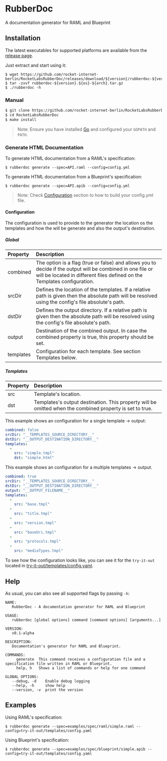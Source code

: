 # RubberDoc
A documentation generator for RAML and Blueprint

## Installation

The latest executables for supported platforms are available from the [release page](https://github.com/rocket-internet-berlin/RocketLabsRubberDoc/releases).

Just extract and start using it:

```
$ wget https://github.com/rocket-internet-berlin/RocketLabsRubberDoc/releases/download/${version}/rubberdoc-${version}.${os}-${arch}.tar.gz
$ tar -zxvf rubberdoc-${version}.${os}-${arch}.tar.gz
$ ./rubberdoc -h
```
### Manual

```sh
$ git clone https://github.com/rocket-internet-berlin/RocketLabsRubberDoc.git
$ cd RocketLabsRubberDoc
$ make install
```

> Note: Ensure you have installed [Go](https://golang.org/doc/install#tarball) and configured your `GOPATH` and `PATH`.

### Generate HTML Documentation

To generate HTML documentation from a RAML's specification:

```
$ rubberdoc generate --spec=API.raml --config=config.yml
```

To generate HTML documentation from a Blueprint's specification:

```
$ rubberdoc generate --spec=API.apib --config=config.yml
```

> Note: Check [Configuration](#configuration) section to how to build your config.yml file.

#### Configuration
The configuration is used to provide to the generator the location os the templates and how the will be generate and also the output's destination.

##### Global
| Property  | Description |
|:----------|:----------|
| combined | The option is a flag (true or false) and allows you to decide if the output will be combined in one file or will be located in different files defined on the Templates configuration.
| srcDir | Defines the location of the templates. If a relative path is given then the absolute path will be resolved using the config's file absolute's path.
| dstDir | Defines the output directory. If a relative path is given then the absolute path will be resolved using the config's file absolute's path.
| output | Destination of the combined output. In case the combined property is true, this property should be set.
| templates | Configuration for each template. See section Templates below.

##### Templates
| Property  | Description |
|:----------|:----------|
| src | Template's location.
| dst | Templates's output destination. This property will be omitted when the combined property is set to true.

This example shows an configuration for a single template -> output:
```yaml
combined: false
srcDir: "__TEMPLATES_SOURCE_DIRECTORY__"
dstDir: "__OUTPUT_DESTINATION_DIRECTORY__"
templates:
  -
    src: "simple.tmpl"
    dst: "simple.html"
```

This example shows an configuration for a multiple templates -> output.
```yaml
combined: true
srcDir: "__TEMPLATES_SOURCE_DIRECTORY__"
dstDir: "__OUTPUT_DESTINATION_DIRECTORY__"
output: "__OUTPUT_FILENAME__"
templates:
  -
    src: "base.tmpl"
  -
    src: "title.tmpl"
  -
    src: "version.tmpl"
  -
    src: "baseUri.tmpl"
  -
    src: "protocols.tmpl"
  -
    src: "mediaTypes.tmpl"
```
To see how the configuration looks like, you can see it for the `try-it-out` located in [try-it-out/templates/config.yaml](try-it-out/templates/config.yaml).

## Help

As usual, you can also see all supported flags by passing `-h`:

```
NAME:
   RubberDoc - A documentation generator for RAML and Blueprint

USAGE:
   rubberdoc [global options] command [command options] [arguments...]

VERSION:
   v0.1-alpha

DESCRIPTION:
   Documentation's generator for RAML and Blueprint.

COMMANDS:
     generate  This command receives a configuration file and a specification file written in RAML or Blueprint.
     help, h   Shows a list of commands or help for one command

GLOBAL OPTIONS:
   --debug, -d    Enable debug logging
   --help, -h     show help
   --version, -v  print the version
```

## Examples

Using RAML's specification:

```
$ rubberdoc generate --spec=examples/spec/raml/simple.raml --config=try-it-out/templates/config.yaml
```

Using Blueprint's specification:

```
$ rubberdoc generate --spec=examples/spec/blueprint/simple.apib --config=try-it-out/templates/config.yaml
```
